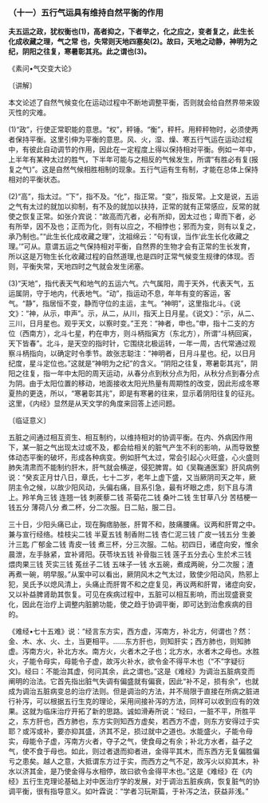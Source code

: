 ### （十一）五行气运具有维持自然平衡的作用

**夫五运之政，犹权衡也(1)，高者抑之，下者举之，化之应之，变者复之，此生长化成收藏之理，气之常**
**也，失常则天地四塞矣(2)。故曰，天地之动静，神明为之纪，阴阳之往复，寒暑彰其兆。此之谓也(3)。**

​《素问•气交变大论》

〔讲解〕

本文论述了自然气候变化在运动过程中不断地调整平衡，否则就会给自然界带来毀灭性的灾难。

(1)“政”，行使正常职能的意思。“权”，秤锤。“衡”，秤杆。用秤秤物时，必须使两者保持平衡。这里引伸为平衡的意思。风、火，湿、燥、寒五行气运在运动过程中，有彼此自动调节的作用，因此在ー定程度上得以保持相对平衡。例如ー年中，上半年有某种太过的胜气，下半年可能与之相反的气候发生，所谓“有胜必有复(报复之气)”。这是自然气候相胜相制的现象。五行气运有生有制，才能在总体上保持相对的平衡状态。

(2)“高”，指太过。“下”，指不及。“化”，指正常。“变”，指反常。上文是说，五运之气有太过的就加以抑制，有不及的就加以扶持，正常的就有正常感应，反常的就使之恢复正常。如张介宾说：“故高而亢者，必有所抑，因太过也；卑而下者，必有所举，因不及也；正而为化，则有以应之，不相悖也；邪而为变，则有以复之，承乃制也。”“此生长化成收藏之理”，沈祖绵云：“句有误，当作‘此生长化收藏之理。’”可从。意谓五运之气保持相对平衡，自然界的生物才会有正常的生长发育，所以这是万物生长化收藏过程的自然道理,也是四时正常气候变生规律的体现。否则，平衡失常，天地四时之气就会发生闭塞。

(3)“天地”，指代表天气和地气的五运六气。六气属阳，周于天外，代表天气，五运属阴，守于地内，代表地气。“动”，指运动不息，年年有变的客运，客气。“静”，指居恒不变，静而守位的主运，主气。“神明”，这里指北斗。《说文》：“神，从示，申声”。示，从二，从川，指天上日月星。《说文》：“示，从二、三川，日月星也。观乎天文，以察时变。”王充：“神者，申也。”申，指十二支的方位（西南方），北斗七星，杓在申方，则斗柄指寅方（东北方），所谓“斗柄回寅，天下皆春”。北斗，是天空的指时针，它围绕北极运转，一年一周，古代常通过观察斗柄指向，以确定时令季节。故张志聪注：“神明者，日月斗星也。纪，以日月纪度，星斗定位也。”这就是“神明为之纪”的含义。“阴阳之往复，寒暑彰其兆”，阴阳之往复，指一年中太阳的周天运动，从春分点到秋分点为阳，从秋分点到春分点为阴。由于太阳位置的移动，地面接收太阳光热量有周期性的改变，因此形成冬寒夏热的更迭，所以，“寒暑彰其兆”，即是有寒暑的往来，显示着阴阳往复的征兆。这里，《内经》显然是从天文学的角度来回答上述问题。

〔临证意义〕

五脏之间通过相互资生、相互制约，以维持相对的协调平衡。在内、外病因作用下，某一脏之气出现太过或不及，都会给相关的脏气产生不利的影响，从而导致整体动态平衡的破坏，形成各种病变。例如肝气太过，常会引起心火旺盛，心火盛则肺失清肃而不能制约肝木，肝气就会横逆，侵犯脾胃。如《吴鞠通医案》肝风病例说：“癸亥正月廿八日，章氏，七十二岁，老年上虚下盛，又当厥阴司天之年，厥阴主令之候，以故少阳风动，头偏右痛，目系引急，最有坏眼之虑，刻下且与清上。羚羊角三钱  连翘一钱  刺蒺藜二钱  茶菊花二钱  桑叶二钱  生甘草八分 
 苦桔梗一钱五分  薄荷八分  煮二杯，分二次服。日二贴，服二日。

三十日，少阳头痛已止，现在胸痞胁胀，肝胃不和，肢痛腰痛。议两和肝胃之中。兼与宣行经络。桂枝尖二钱  半夏五钱  制香附二钱  杏仁泥三钱  广皮一钱五分  生姜汁三匙  广郁金二钱  青皮一钱  煮三杯，分三次服。二帖。初四日，诸症向安，惟余晨泄，左手脉紧，宜补肾阳。茯苓块五钱  补骨脂三钱  莲子五分去心   生於术三钱  煨肉果三钱  芡实三钱 
 菟丝子二钱  五味子一钱  水五碗，煮成两碗，分二次服；渣再煮一碗，明早服。”从案中可以看出，厥阴风木之气太过，致使少阳动风，热邪上犯，吴氏予以熄风清上，头痛止而肝胃不和之症复见，再议两和肝胃，诸症向安，又以补益脾肾助其恢复。可见在疾病过程中，五脏可以相互影响，而出现盛衰变化，因此在治疗上调整内脏腑功能，使之趋于协调平衡，即可达到治愈疾病的目的。

《难经•七十五难》说：“经言东方实，西方虚，泻南方，补北方，何谓也？然：金、木、水、火、土，当更相平。……东方肝也，则知肝实；西方肺也，则知肺虚。泻南方火，补北方水。南方火，火者木之子也；北方水，水者木之母也。水胜火，子能令母实，母能令子虚，故泻火补水，欲令金不得平木也（“不”字疑衍文)。经曰：不能治其虚，何问其余，此之谓也。”这是《难经》为调治五脏病变而阐明的治法。它首先指出脏气失调有偏盛就有偏衰，因此“补不足，损有余”，也就成为调治五脏病变总的治疗法则。但是调治的方法，并不局限于直接在所病之脏进行补泻，可以根据五行生克的理论，采用间接补泻的方法，同样可以收到应有的效果。这就为临床治疗开拓了新的思路。诚如滑寿所说：“经曰，一脏不平，所胜平之，东方肝也，西方肺也，东方实则知西方虚矣，若西方不虚，则东方安得过于实耶？或泻或补，要亦抑其盛，济其不足，损过就中之道也。水能盛火，子能令母实，母能令子虚，泻南方火者，夺子之气，使食母之有余；补北方水者，益子之气，使不食于母也。如此，则过者退而抑者进，金得平其木，而东西方无复偏胜偏亏之患矣。越人之意，大抵谓东方过于实，而西方之气不足，故泻火以抑其木，补水以济其金，是乃使金得与水相停，故曰欲令金得平木也。”这是《难经》在《内经》五行生克理论基础上对中医治疗学的发展，对于调治五脏疾病，恢复脏气的协调平衡，很有指导意义。如叶霖说：“学者习玩斯篇，于补泻之法，获益非浅。”

